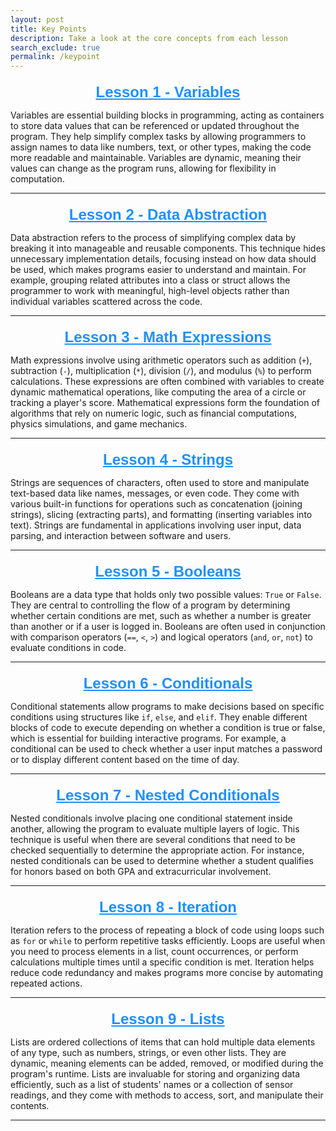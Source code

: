 ```yaml
---
layout: post
title: Key Points
description: Take a look at the core concepts from each lesson
search_exclude: true
permalink: /keypoint
---
```

<style>
h1, h2, h3 {
  font-family: 'Arial', sans-serif; /* Change to your preferred font */
  color: #1E90FF; /* Blue color (DodgerBlue) */
  text-align: center; /* Center align headers */
  margin-top: 20px;
  margin-bottom: 10px;
}

h3 {
  font-size: 24px;
  text-decoration: underline; /* Optional: Adds an underline */
}
</style>

### **Lesson 1 - Variables**  
Variables are essential building blocks in programming, acting as containers to store data values that can be referenced or updated throughout the program. They help simplify complex tasks by allowing programmers to assign names to data like numbers, text, or other types, making the code more readable and maintainable. Variables are dynamic, meaning their values can change as the program runs, allowing for flexibility in computation.

---

### **Lesson 2 - Data Abstraction**  
Data abstraction refers to the process of simplifying complex data by breaking it into manageable and reusable components. This technique hides unnecessary implementation details, focusing instead on how data should be used, which makes programs easier to understand and maintain. For example, grouping related attributes into a class or struct allows the programmer to work with meaningful, high-level objects rather than individual variables scattered across the code.

---

### **Lesson 3 - Math Expressions**  
Math expressions involve using arithmetic operators such as addition (`+`), subtraction (`-`), multiplication (`*`), division (`/`), and modulus (`%`) to perform calculations. These expressions are often combined with variables to create dynamic mathematical operations, like computing the area of a circle or tracking a player's score. Mathematical expressions form the foundation of algorithms that rely on numeric logic, such as financial computations, physics simulations, and game mechanics.

---

### **Lesson 4 - Strings**  
Strings are sequences of characters, often used to store and manipulate text-based data like names, messages, or even code. They come with various built-in functions for operations such as concatenation (joining strings), slicing (extracting parts), and formatting (inserting variables into text). Strings are fundamental in applications involving user input, data parsing, and interaction between software and users.

---

### **Lesson 5 - Booleans**  
Booleans are a data type that holds only two possible values: `True` or `False`. They are central to controlling the flow of a program by determining whether certain conditions are met, such as whether a number is greater than another or if a user is logged in. Booleans are often used in conjunction with comparison operators (`==`, `<`, `>`) and logical operators (`and`, `or`, `not`) to evaluate conditions in code.

---

### **Lesson 6 - Conditionals**  
Conditional statements allow programs to make decisions based on specific conditions using structures like `if`, `else`, and `elif`. They enable different blocks of code to execute depending on whether a condition is true or false, which is essential for building interactive programs. For example, a conditional can be used to check whether a user input matches a password or to display different content based on the time of day.

---

### **Lesson 7 - Nested Conditionals**  
Nested conditionals involve placing one conditional statement inside another, allowing the program to evaluate multiple layers of logic. This technique is useful when there are several conditions that need to be checked sequentially to determine the appropriate action. For instance, nested conditionals can be used to determine whether a student qualifies for honors based on both GPA and extracurricular involvement.

---

### **Lesson 8 - Iteration**  
Iteration refers to the process of repeating a block of code using loops such as `for` or `while` to perform repetitive tasks efficiently. Loops are useful when you need to process elements in a list, count occurrences, or perform calculations multiple times until a specific condition is met. Iteration helps reduce code redundancy and makes programs more concise by automating repeated actions.

---

### **Lesson 9 - Lists**  
Lists are ordered collections of items that can hold multiple data elements of any type, such as numbers, strings, or even other lists. They are dynamic, meaning elements can be added, removed, or modified during the program's runtime. Lists are invaluable for storing and organizing data efficiently, such as a list of students' names or a collection of sensor readings, and they come with methods to access, sort, and manipulate their contents.

---

